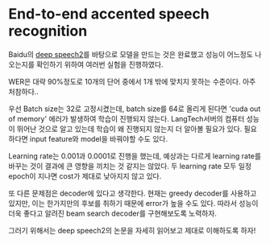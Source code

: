 # End-to-end accented speech recognition
Baidu의 [deep speech2](https://scholar.google.co.kr/scholar?cluster=16030706496972570658&hl=ko&as_sdt=0,5)를 바탕으로 모델을 만드는 것은 완료했고 성능이 어느정도 나오는지를 확인하기 위하여 여러번 실험을 진행하였다.  

WER은 대략 90%정도로 10개의 단어 중에서 1개 밖에 맞치지 못하는 수준이다. 아주 처참하다..  

우선 Batch size는 32로 고정시켰는데, batch size를 64로 올리게 된다면 'cuda out of memory' 에러가 발생하여 학습이 진행되지 않는다. LangTech서버의 컴퓨터 성능이 뛰어난 것으로 알고 있는데 학습이 왜 진행되지 않는지 더 알아볼 필요가 있다. 필요하다면 input feature와 model을 바꿔야할 수도 있다.  

Learning rate는 0.001과 0.0001로 진행을 했는데, 예상과는 다르게 learning rate를 바꾸는 것이 결과에 큰 영향을 끼치는 것 같지는 않았다. 두 learning rate 모두 일정 epoch이 지나면 cost가 제대로 낮아지지 않고 있다.  

또 다른 문제점은 decoder에 있다고 생각한다. 현재는 greedy decoder를 사용하고 있지만, 이는 한가지만의 후보를 취하기 때문에 error가 높을 수도 있다. 따라서 성능이 더욱 좋다고 알려진 beam search decoder를 구현해보도록 노력하자.  

그러기 위해서는 deep speech2의 논문을 자세히 읽어보고 제대로 이해하도록 하자!




